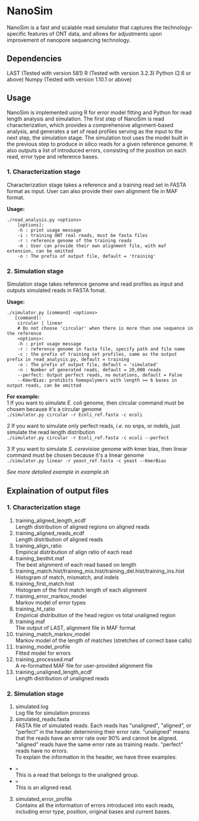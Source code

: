 # NanoSim  
NanoSim is a fast and scalable read simulator that captures the technology-specific features of ONT data, and allows for adjustments upon improvement of nanopore sequencing technology.

## Dependencies
LAST (Tested with version 581)
R (Tested with version 3.2.3)
Python (2.6 or above)
Numpy (Tested with version 1.10.1 or above)

## Usage
NanoSim is implemented using R for error model fitting and Python for read length analysis and simulation. The first step of NanoSim is read characterization, which provides a comprehensive alignment-based analysis, and generates a set of read profiles serving as the input to the next step, the simulation stage. The simulation tool uses the model built in the previous step to produce in silico reads for a given reference genome. It also outputs a list of introduced errors, consisting of the position on each read, error type and reference bases.

### 1. Characterization stage  
Characterization stage takes a reference and a training read set in FASTA format as input. User can also provide their own alignment file in MAF format.  

__Usage:__  
```
./read_analysis.py <options>  
    [options]:  
    -h : print usage message  
    -i : training ONT real reads, must be fasta files  
    -r : reference genome of the training reads  
    -m : User can provide their own alignment file, with maf extension, can be omitted  
    -o : The prefix of output file, default = 'training'  
```

### 2. Simulation stage  
Simulation stage takes reference genome and read profiles as input and outputs simulated reads in FASTA fomat.  

__Usage:__  
```
./simulator.py [command] <options>  
   [command]:  
    circular | linear  
    # Do not choose 'circular' when there is more than one sequence in the reference  
    <options>:  
    -h : print usage message
    -r : reference genome in fasta file, specify path and file name  
    -c : the prefix of training set profiles, same as the output prefix in read_analysis.py, default = training  
    -o : The prefix of output file, default = 'simulated'  
    -n : Number of generated reads, default = 20,000 reads  
    --perfect: Output perfect reads, no mutations, default = False  
    --KmerBias: prohibits homopolymers with length >= 6 bases in output reads, can be omitted  
```
__For example:__  
1 If you want to simulate _E. coli_ genome, then circular command must be chosen because it's a circular genome  
`./simulator.py circular -r Ecoli_ref.fasta -c ecoli`  

2 If you want to simulate only perfect reads, _i.e._ no snps, or indels, just simulate the read length distribution  
`./simulator.py circular -r Ecoli_ref.fasta -c ecoli --perfect` 

3 If you want to simulate _S. cerevisiae_ genome with kmer bias, then linear command must be chosen because it's a linear genome  
`./simulator.py linear -r yeast_ref.fasta -c yeast --KmerBias`  

_See more detailed example in example.sh_  

## Explaination of output files  
### 1. Characterization stage
1. training_aligned_length_ecdf  
  Length distribution of aligned regions on aligned reads  
2. training_aligned_reads_ecdf  
  Length distribution of aligned reads  
3. training_align_ratio  
  Empirical distribution of align ratio of each read  
4. training_besthit.maf  
  The best alignment of each read based on length  
5. training_match.hist/training_mis.hist/training_del.hist/training_ins.hist  
  Histogram of match, mismatch, and indels  
6. training_first_match.hist  
  Histogram of the first match length of each alignment  
7. training_error_markov_model  
  Markov model of error types  
8. training_ht_ratio  
  Empirical distribution of the head region vs total unaligned region  
9. training.maf  
  The output of LAST, alignment file in MAF format  
10. training_match_markov_model  
  Markov model of the length of matches (stretches of correct base calls)  
11. training_model_profile  
  Fitted model for errors  
12. training_processed.maf  
  A re-formatted MAF file for user-provided alignment file  
13. training_unaligned_length_ecdf  
  Length distribution of unaligned reads  

### 2. Simulation stage  
1. simulated.log  
  Log file for simulation process  
2. simulated_reads.fasta  
  FASTA file of simulated reads. Each reads has "unaligned", "aligned", or "perfect" in the header determining their error rate. "unaligned" means that the reads have an error rate over 90% and cannot be aligned. "aligned" reads have the same error rate as training reads. "perfect" reads have no errors.  
  To explain the information in the header, we have three examples:  
  * `>`  
    This is a read that belongs to the unaligned group.  
  * `>`  
    This is an aligned read.  
3. simulated_error_profile  
  Contains all the information of errors introduced into each reads, including error type, position, original bases and current bases.  
